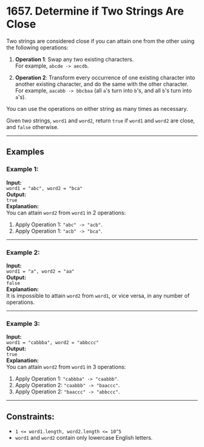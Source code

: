 # 1657. Determine if Two Strings Are Close

Two strings are considered close if you can attain one from the other using the following operations:

1. **Operation 1**: Swap any two existing characters.  
    For example, `abcde -> aecdb`.

2. **Operation 2**: Transform every occurrence of one existing character into another existing character, and do the same with the other character.  
    For example, `aacabb -> bbcbaa` (all `a`'s turn into `b`'s, and all `b`'s turn into `a`'s).

You can use the operations on either string as many times as necessary.

Given two strings, `word1` and `word2`, return `true` if `word1` and `word2` are close, and `false` otherwise.

---

## Examples

### Example 1:
**Input:**  
`word1 = "abc", word2 = "bca"`  
**Output:**  
`true`  
**Explanation:**  
You can attain `word2` from `word1` in 2 operations:  
1. Apply Operation 1: `"abc" -> "acb"`.  
2. Apply Operation 1: `"acb" -> "bca"`.

---

### Example 2:
**Input:**  
`word1 = "a", word2 = "aa"`  
**Output:**  
`false`  
**Explanation:**  
It is impossible to attain `word2` from `word1`, or vice versa, in any number of operations.

---

### Example 3:
**Input:**  
`word1 = "cabbba", word2 = "abbccc"`  
**Output:**  
`true`  
**Explanation:**  
You can attain `word2` from `word1` in 3 operations:  
1. Apply Operation 1: `"cabbba" -> "caabbb"`.  
2. Apply Operation 2: `"caabbb" -> "baaccc"`.  
3. Apply Operation 2: `"baaccc" -> "abbccc"`.

---

## Constraints:
- `1 <= word1.length, word2.length <= 10^5`
- `word1` and `word2` contain only lowercase English letters.